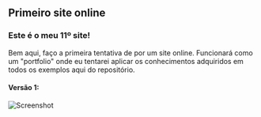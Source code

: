 ## Primeiro site online
### Este é o meu 11º site!
Bem aqui, faço a primeira tentativa de por um site online. 
Funcionará como um "portfolio" onde eu tentarei aplicar os conhecimentos adquiridos em todos os exemplos aqui do repositório.
<br>
#### Versão 1:
![Screenshot](https://i.imgur.com/6LK6SE3.png)